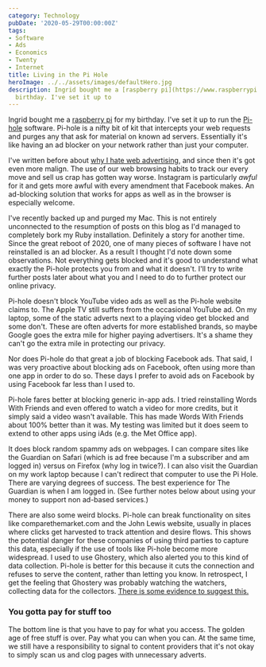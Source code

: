 ```yaml
---
category: Technology
pubDate: '2020-05-29T00:00:00Z'
tags:
- Software
- Ads
- Economics
- Twenty
- Internet
title: Living in the Pi Hole
heroImage: ../../assets/images/defaultHero.jpg
description: Ingrid bought me a [raspberry pi](https://www.raspberrypi.org) for my
  birthday. I've set it up to
---
```

Ingrid bought me a [raspberry pi](https://www.raspberrypi.org) for my birthday. I've set it up to run the [Pi-hole](https://docs.pi-hole.net) software. Pi-hole is a nifty bit of kit that intercepts your web requests and purges any that ask for material on known ad servers. Essentially it's like having an ad blocker on your network rather than just your computer.

I've written before about [why I hate web advertising](/net-loss/), and since then it's got even more malign. The use of our web browsing habits to track our every move and sell us crap has gotten way worse. Instagram is particularly *awful* for it and gets more awful with every amendment that Facebook makes. An ad-blocking solution that works for apps as well as in the browser is especially welcome.

I've recently backed up and purged my Mac. This is not entirely unconnected to the resumption of posts on this blog as I'd managed to completely bork my Ruby installation. Definitely a story for another time. Since the great reboot of 2020, one of many pieces of software I have not reinstalled is an ad blocker. As a result I thought I'd note down some observations. Not everything gets blocked and it's good to understand what exactly the Pi-hole protects you from and what it doesn't. I'll try to write further posts later about what you and I need to do to further protect our online privacy.

Pi-hole doesn't block YouTube video ads as well as the Pi-hole website claims to. The Apple TV still suffers from the occasional YouTube ad. On my laptop, some of the static adverts next to a playing video get blocked and some don't. These are often adverts for more established brands, so maybe Google goes the extra mile for higher paying advertisers. It's a shame they can't go the extra mile in protecting our privacy.

Nor does Pi-hole do that great a job of blocking Facebook ads. That said, I was very proactive about blocking ads on Facebook, often using more than one app in order to do so. These days I prefer to avoid ads on Facebook by using Facebook far less than I used to.

Pi-hole fares better at blocking generic in-app ads. I tried reinstalling Words With Friends and even offered to watch a video for more credits, but it simply said a video wasn't available. This has made Words With Friends about 100% better than it was. My testing was limited but it does seem to extend to other apps using iAds (e.g. the Met Office app).

It does block random spammy ads on webpages. I can compare sites like the Guardian on Safari (which is ad free because I'm a subscriber and am logged in) versus on Firefox (why log in twice?). I can also visit the Guardian on my work laptop because I can't redirect that computer to use the Pi Hole. There are varying degrees of success. The best experience for The Guardian is when I am logged in. (See further notes below about using your money to support non ad-based services.)

There are also some weird blocks. Pi-hole can break functionality on sites like comparethemarket.com and the John Lewis website, usually in places where clicks get harvested to track attention and desire flows. This shows the potential danger for these companies of using third parties to capture this data, especially if the use of tools like Pi-hole become more widespread. I used to use Ghostery, which also alerted you to this kind of data collection. Pi-hole is better for this because it cuts the connection and refuses to serve the content, rather than letting you know. In retrospect, I get the feeling that Ghostery was probably watching the watchers, collecting data for the collectors. [There is some evidence to suggest this.](https://www.businessinsider.com/evidon-sells-ghostery-data-to-advertisers-2013-6?op=1&r=US&IR=T)

### You gotta pay for stuff too
The bottom line is that you have to pay for what you access. The golden age of free stuff is over. Pay what you can when you can. At the same time, we still have a responsibility to signal to content providers that it's not okay to simply scan us and clog pages with unnecessary adverts.